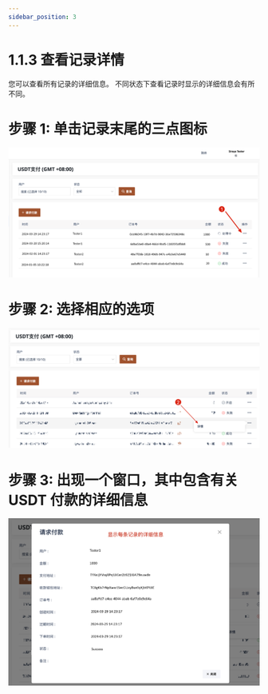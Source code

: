 ```yaml
---
sidebar_position: 3
---
```


# 1.1.3 查看记录详情

您可以查看所有记录的详细信息。 不同状态下查看记录时显示的详细信息会有所不同。

# 步骤 1: 单击记录末尾的三点图标

![Step 1 Image](./img/view_record_1.png)

# 步骤 2: 选择相应的选项

![Step 1 Image](./img/view_record_2.png)

# 步骤 3: 出现一个窗口，其中包含有关 USDT 付款的详细信息

![Step 1 Image](./img/view_record_3.png)
